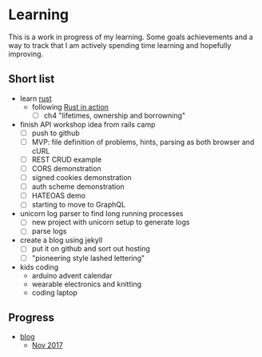 # Learning

This is a work in progress of my learning. Some goals achievements and a way to
track that I am actively spending time learning and hopefully improving.

## Short list
  - learn [rust](lang/rust/rust_in_action)
    - following [Rust in action](https://www.manning.com/books/rust-in-action)
      - [ ] ch4 "lifetimes, ownership and borrowning"
  - finish API workshop idea from rails camp
    - [ ] push to github
    - [ ] MVP: file definition of problems, hints, parsing as both browser and cURL
    - [ ] REST CRUD example
    - [ ] CORS demonstration
    - [ ] signed cookies demonstration
    - [ ] auth scheme demonstration
    - [ ] HATEOAS demo
    - [ ] starting to move to GraphQL
  - unicorn log parser to find long running processes
    - [ ] new project with unicorn setup to generate logs
    - [ ] parse logs
  - create a blog using jekyll
    - [ ] put it on github and sort out hosting
    - [ ] "pioneering style lashed lettering"
  - kids coding
    - arduino advent calendar
    - wearable electronics and knitting
    - coding laptop

## Progress

  * [blog](blog)
    * [Nov 2017](blog/201711_progress.md)

